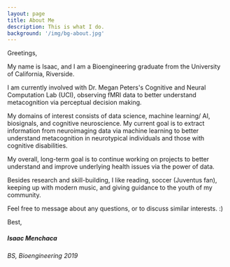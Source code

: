 ```yaml
---
layout: page
title: About Me
description: This is what I do.
background: '/img/bg-about.jpg'
---
```


Greetings,

My name is Isaac, and I am a Bioengineering graduate from the University of California, Riverside.

I am currently involved with Dr. Megan Peters's Cognitive and Neural Computation Lab (UCI), observing fMRI data to better understand metacognition via perceptual decision making.

My domains of interest consists of data science, machine learning/ AI, biosignals, and cognitive neuroscience. My current goal is to extract information from neuroimaging data via machine learning to better understand metacognition in neurotypical individuals and those with cognitive disabilities.

My overall, long-term goal is to continue working on projects to better understand and improve underlying health issues via the power of data.

Besides research and skill-building, I like reading, soccer (Juventus fan), keeping up with modern music, and giving guidance to the youth of my community.

Feel free to message about any questions, or to discuss similar interests. :)


Best,

##### Isaac Menchaca
###### BS, Bioengineering 2019
